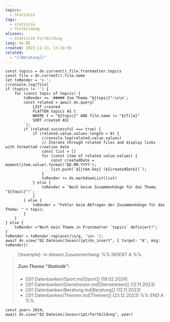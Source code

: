 ```yaml
---
topics:
  - Statistik
tags:
  - statistik
  - fortbildung
aliases:
  - Statistik Fortbildung
lang: de-DE
created: 2023-11-13, 13:24:56
related:
  - "[[Beratung]]"
---
```


```dataviewjs
const topics = dv.current().file.frontmatter.topics
const file = dv.current().file.name
let toRender = '> ';
//console.log(file)
if (topics != '') {
	for (const topic of topics) {
		toRender += `##### Zum Thema "${topic}":\n\n`;
		const related = await dv.query(` 
			LIST created
			FLATTEN topics AS t
			WHERE t = "${topic}" AND file.name != "${file}"
			SORT created ASC
		`);
		if (related.successful === true) {
			if (related.value.values.length > 0) {
				//console.log(related.value.values)
				// Iterate through related files and display links with formatted creation date
				const list = []
                for (const item of related.value.values) {
                    const createdDate = moment(item.value).format('DD.MM.YYYY');
                    list.push(`${item.key} (${createdDate})`);
				}
				toRender += dv.markdownList(list)			
			} else {
				toRender = `Noch keine Zusammenhänge für das Thema "${topic}"!`;
			}
		} else {
			toRender = "Fehler beim Abfragen der Zusammenhänge für das Thema: " + topic;
		}
	}
} else {
	toRender ="Noch kein Thema in Frontmatter `topics` definiert!";
}
toRender = toRender.replace(/\n/g, '\n> ');
await dv.view("02 Dateien/Javascript/dv_insert", { target: "A", msg: toRender})
```
> [!example]- In diesem Zusammenhang:
> %% INSERT A %%
> ##### Zum Thema "Statistik":
> 
> - [[01 Datenbanken/Sport.md|Sport]] (19.02.2024)
> - [[01 Datenbanken/Dienstreisen.md|Dienstreisen]] (12.11.2023)
> - [[01 Datenbanken/Beratung.md|Beratung]] (13.11.2023)
> - [[01 Datenbanken/Themen.md|Themen]] (23.12.2023)
> %% END A %%

```dataviewjs
const year= 2024;
await dv.view("02 Dateien/Javascript/fortbildung", year)
```

